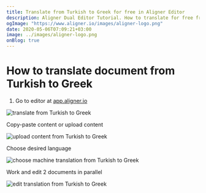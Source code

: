 ```yaml
---
title: Translate from Turkish to Greek for free in Aligner Editor
description: Aligner Dual Editor Tutorial. How to translate for free from Turkish to Greek. Aligner is multilingual document management platform. 
ogImage: "https://www.aligner.io/images/aligner-logo.png"
date: 2020-05-06T07:09:21+03:00
image: ../images/aligner-logo.png
onBlog: true
---
```


# How to translate document from Turkish to Greek

1. Go to editor at [app.aligner.io](https://app.aligner.io "Aligner App web page")

![translate from Turkish to Greek](../aligner-blank-editor.png "translate from Turkish to Greek")

Copy-paste content or upload content

![upload content from Turkish to Greek](../aligner-uploaded-document.png "upload content from Turkish to Greek")

Choose desired language

![choose machine translation from Turkish to Greek](../aligner-language-dropdown.png "choose machine translation from Turkish to Greek")

Work and edit 2 documents in parallel

![edit translation from Turkish to Greek](../aligner-double-sitded-editor.png "edit translation from Turkish to Greek")

